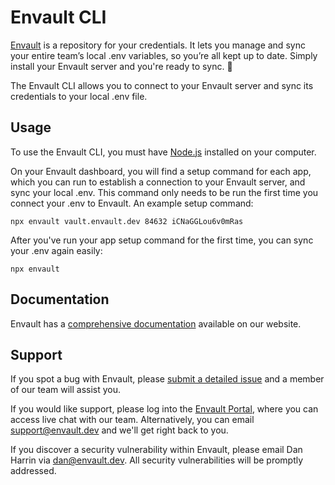 # Envault CLI

[Envault](https://envault.dev) is a repository for your credentials. It lets you manage and sync your entire team’s local .env variables, so you’re all kept up to date. Simply install your Envault server and you're ready to sync. 🚀

The Envault CLI allows you to connect to your Envault server and sync its credentials to your local .env file.

## Usage

To use the Envault CLI, you must have [Node.js](https://nodejs.org/) installed on your computer.

On your Envault dashboard, you will find a setup command for each app, which you can run to establish a connection to your Envault server, and sync your local .env. This command only needs to be run the first time you connect your .env to Envault. An example setup command:

```
npx envault vault.envault.dev 84632 iCNaGGLou6v0mRas
```

After you've run your app setup command for the first time, you can sync your .env again easily:

```
npx envault
```

## Documentation

Envault has a [comprehensive documentation](https://docs.envault.dev) available on our website.

## Support

If you spot a bug with Envault, please [submit a detailed issue](https://github.com/envault/envault/issues) and a member of our team will assist you.

If you would like support, please log into the [Envault Portal](https://portal.envault.dev), where you can access live chat with our team. Alternatively, you can email [support@envault.dev](mailto:support@envault.dev) and we'll get right back to you.

If you discover a security vulnerability within Envault, please email Dan Harrin via [dan@envault.dev](mailto:dan@envault.dev). All security vulnerabilities will be promptly addressed.